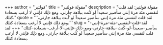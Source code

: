+++
author = "فولتير"
title = "مقولة فولتير"
description = "مقولة فولتير: لقد قلت لنفسي مئة مرة إنني سأصير سعيداً لو كُنت ببلاهة جارتي، ومع ذلِك فإنني لا أرغب بسعادة كتلك."
quote = '''لقد قلت لنفسي مئة مرة إنني سأصير سعيداً لو كُنت ببلاهة جارتي، ومع ذلِك فإنني لا أرغب بسعادة كتلك.''' 
slug = "لقد-قلت-لنفسي-مئة-مرة-إنني-سأصير-سعيداً-لو-كُنت-ببلاهة-جارتي-ومع-ذلِك-فإنني-لا-أرغب-بسعادة-كتلك"
+++
لقد قلت لنفسي مئة مرة إنني سأصير سعيداً لو كُنت ببلاهة جارتي، ومع ذلِك فإنني لا أرغب بسعادة كتلك.
